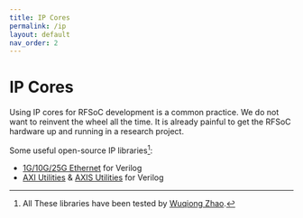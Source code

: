 ```yaml
---
title: IP Cores
permalink: /ip
layout: default
nav_order: 2
---
```


# IP Cores

Using IP cores for RFSoC development is a common practice.
We do not want to reinvent the wheel all the time.
It is already painful to get the RFSoC hardware up and running in a research project.

Some useful open-source IP libraries[^1]:
- [1G/10G/25G Ethernet](https://github.com/alexforencich/verilog-ethernet) for Verilog
- [AXI Utilities](https://github.com/alexforencich/verilog-axi) & [AXIS Utilities](https://github.com/alexforencich/verilog-axis) for Verilog

[^1]: All These libraries have been tested by [Wuqiong Zhao](https://wqzhao.org).
